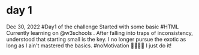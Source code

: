 # day 1 

Dec 30, 2022
#Day1 of the challenge
Started with some basic #HTML 
Currently learning on 
@w3schools
.
 After falling into traps of inconsistency, understood that starting small is the key.
I no longer pursue the exotic as long as I ain't mastered the basics.
#noMotivation 🙅‍♂️🙅‍♂️ I just do it!